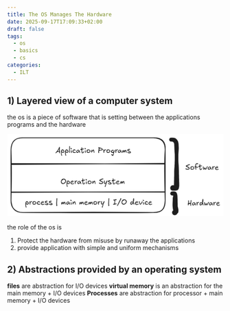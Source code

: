 ```yaml
---
title: The OS Manages The Hardware
date: 2025-09-17T17:09:33+02:00
draft: false
tags:
  - os
  - basics
  - cs
categories:
  - ILT
---
```

## 1) Layered view of a computer system

the os is a piece of software  that is setting between the applications programs and the hardware 

![Pasted image 20250917173342](/images/Pasted%20image%2020250917173342.png)

the role of the os is 
1) Protect the hardware from misuse by runaway the applications
2) provide application with simple and uniform mechanisms 

## 2) Abstractions provided by an operating system



**files** are abstraction for I/O devices
**virtual memory** is an abstraction for the main memory + I/O devices
**Processes** are abstraction for processor + main memory + I/O devices

